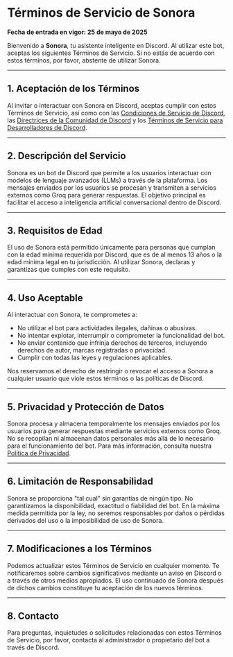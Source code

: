 # Términos de Servicio de Sonora

**Fecha de entrada en vigor: 25 de mayo de 2025**

Bienvenido a **Sonora**, tu asistente inteligente en Discord. Al utilizar este bot, aceptas los siguientes Términos de Servicio. Si no estás de acuerdo con estos términos, por favor, abstente de utilizar Sonora.

---

## 1. Aceptación de los Términos

Al invitar o interactuar con Sonora en Discord, aceptas cumplir con estos Términos de Servicio, así como con las [Condiciones de Servicio de Discord](https://discord.com/terms), las [Directrices de la Comunidad de Discord](https://discord.com/guidelines) y los [Términos de Servicio para Desarrolladores de Discord](https://discord.com/developers/docs/policies-and-agreements).

---

## 2. Descripción del Servicio

Sonora es un bot de Discord que permite a los usuarios interactuar con modelos de lenguaje avanzados (LLMs) a través de la plataforma. Los mensajes enviados por los usuarios se procesan y transmiten a servicios externos como Groq para generar respuestas. El objetivo principal es facilitar el acceso a inteligencia artificial conversacional dentro de Discord.

---

## 3. Requisitos de Edad

El uso de Sonora está permitido únicamente para personas que cumplan con la edad mínima requerida por Discord, que es de al menos 13 años o la edad mínima legal en tu jurisdicción. Al utilizar Sonora, declaras y garantizas que cumples con este requisito.

---

## 4. Uso Aceptable

Al interactuar con Sonora, te comprometes a:

- No utilizar el bot para actividades ilegales, dañinas o abusivas.
- No intentar explotar, interrumpir o comprometer la funcionalidad del bot.
- No enviar contenido que infrinja derechos de terceros, incluyendo derechos de autor, marcas registradas o privacidad.
- Cumplir con todas las leyes y regulaciones aplicables.

Nos reservamos el derecho de restringir o revocar el acceso a Sonora a cualquier usuario que viole estos términos o las políticas de Discord.

---

## 5. Privacidad y Protección de Datos

Sonora procesa y almacena temporalmente los mensajes enviados por los usuarios para generar respuestas mediante servicios externos como Groq. No se recopilan ni almacenan datos personales más allá de lo necesario para el funcionamiento del bot. Para más información, consulta nuestra [Política de Privacidad](./PRIVACIDAD.md).

---

## 6. Limitación de Responsabilidad

Sonora se proporciona "tal cual" sin garantías de ningún tipo. No garantizamos la disponibilidad, exactitud o fiabilidad del bot. En la máxima medida permitida por la ley, no seremos responsables por daños o pérdidas derivados del uso o la imposibilidad de uso de Sonora.

---

## 7. Modificaciones a los Términos

Podemos actualizar estos Términos de Servicio en cualquier momento. Te notificaremos sobre cambios significativos mediante un aviso en Discord o a través de otros medios apropiados. El uso continuado de Sonora después de dichos cambios constituye tu aceptación de los nuevos términos.

---

## 8. Contacto

Para preguntas, inquietudes o solicitudes relacionadas con estos Términos de Servicio, por favor, contacta al administrador o propietario del bot a través de Discord.
